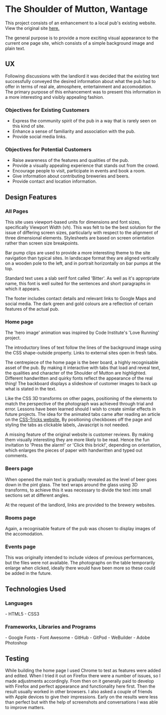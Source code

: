 <h1>The Shoulder of Mutton, Wantage</h1>

This project consists of an enhancement to a local pub's existing website. View the original site [here.](http://www.theshoulder.pub/)

The general purpose is to provide a more exciting visual appearance to the current one page site, which consists of a simple background image and plain text.

<h2>UX</h2>

Following discussions with the landlord it was decided that the existing text successfully conveyed the desired information about what the pub had to offer in terms of real ale, atmosphere, entertainment and accomodation. The primary purpose of this enhancement was to present this information in a more interesting and visibly appealing fashion.

<h3>Objectives for Existing Customers</h3>

- Express the community spirit of the pub in a way that is rarely seen on this kind of site.
- Enhance a sense of familiarity and association with the pub.
- Provide social media links.

<h3>Objectives for Potential Customers</h3>

- Raise awareness of the features and qualities of the pub.
- Provide a visually appealing experience that stands out from the crowd.
- Encourage people to visit, participate in events and book a room.
- Give information about contributing breweries and beers.
- Provide contact and location information.

<h2>Design Features</h2>

<h3>All Pages</h3>

This site uses viewport-based units for dimensions and font sizes, specifically Viewport Width (vh). This was felt to be the best solution for the issue of differing screen sizes, particularly with respect to the alignment of three dimensional elements. Stylesheets are based on screen orientation rather than screen size breakpoints.

Bar pump clips are used to provide a more interesting theme to the site navigation than typical sites. In landscape format they are aligned vertically on a wooden pole to the left, and in portrait horizontally on bar pumps at the top.

Standard text uses a slab serif font called 'Bitter'. As well as it's appropriate name, this font is well suited for the sentences and short paragraphs in which it appears.

The footer includes contact details and relevant links to Google Maps and social media. The dark green and gold colours are a reflection of certain features of the actual pub. 

<h3>Home page</h3>

The 'hero image' animation was inspired by Code Institute's 'Love Running' project.

The introductory lines of text follow the lines of the background image using the CSS shape-outside property. Links to external sites open in fresh tabs.

The centrepiece of the home page is the beer board, a highly recognisable asset of the pub. By making it interactive with tabs that load and reveal text, the qualities and character of the Shoulder of Mutton are highlighted. Different handwritten and quirky fonts reflect the appearance of the real thing! The backboard displays a slideshow of customer images to back up what is stated in the text.

Like the CSS 3D transforms on other pages, positioning of the elements to match the perspective of the photograph was achieved through trial and error. Lessons have been learned should I wish to create similar effects in future projects. The idea for the animated tabs came after reading an article on the [CSS-Tricks website.](https://css-tricks.com/the-checkbox-hack/) By positioning checkboxes off the page and styling the tabs as clickable labels, Javascript is not needed.

A missing feature of the original website is customer reviews. By making them visually interesting they are more likely to be read. Hence the fun invitation to 'Press the alarm!' or 'Click this brick!', depending on orientation, which enlarges the pieces of paper with handwritten and typed out comments.

<h3>Beers page</h3>

When opened the main text is gradually revealed as the level of beer goes down in the pint glass. The text wraps around the glass using 3D transforms, to achieve this it was necessary to divide the text into small sections set at different angles.

At the request of the landlord, links are provided to the brewery websites.

<h3>Rooms page</h3>

Again, a recognisable feature of the pub was chosen to display images of the accomodation. 

<h3>Events page</h3>

This was originally intended to include videos of previous performances, but the files were not available. The photographs on the table temporarily enlarge when clicked, ideally there would have been more so these could be added in the future.

<h2>Technologies Used</h2>

<h3>Languages</h3>
- HTML5
- CSS3

<h3>Frameworks, Libraries and Programs</h3>
- Google Fonts
- Font Awesome
- GitHub
- GitPod
- WeBuilder
- Adobe Photoshop

<h2>Testing</h2>

While building the home page I used Chrome to test as features were added and edited. When I tried it out on Firefox there were a number of issues, so I made adjustments accordingly. From then on it generally paid to develop with Firefox and perfect appearance and functionality here first. Then the result usually worked in other browsers. I also asked a couple of friends with Apple devices to give their impressions. Early on the results were less than perfect but with the help of screenshots and conversations I was able to improve matters.

